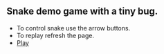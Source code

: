 ## Snake demo game with a tiny bug.

- To control snake use the arrow buttons.
- To replay refresh the page.
- [Play](https://ghostdainy.github.io/snakeDemo1/)
